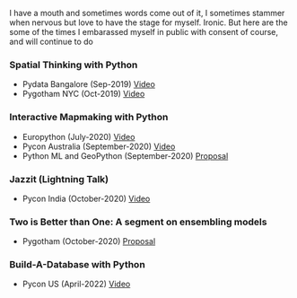 I have a mouth and sometimes words come out of it, I sometimes stammer when nervous but love to have the stage for myself. Ironic. But here are the some of the times I embarassed myself in public with consent of course, and will continue to do


### Spatial Thinking with Python

* Pydata Bangalore (Sep-2019)  <a href="https://www.youtube.com/watch?v=dWb2tInHtvI">Video</a> 
* Pygotham NYC (Oct-2019)  <a href="https://www.youtube.com/watch?v=7wCZH_zgyYc">Video</a> 

### Interactive Mapmaking with Python

* Europython (July-2020) <a href="https://www.youtube.com/watch?v=cWVKGz4gvwE">Video</a> 
* Pycon Australia (September-2020) <a href="https://www.youtube.com/watch?v=kmvLn4Iagwo">Video</a>
* Python ML and GeoPython (September-2020) <a href="https://submit.geopython.net/ml2020/talk/8VXKSD/">Proposal</a>

### Jazzit (Lightning Talk)

* Pycon India (October-2020) <a href="https://www.youtube.com/watch?v=CSjfxXaFJ4w">Video</a>

### Two is Better than One: A segment on ensembling models

* Pygotham (October-2020)  <a href="http://2020.pygotham.tv/talks/two-is-better-than-one-a-segment-on-ensembling-models/">Proposal</a>

### Build-A-Database with Python

* Pycon US (April-2022)  <a href="https://www.youtube.com/watch?v=Ay9MNXXURBc">Video</a>
